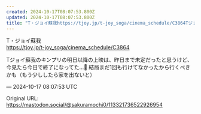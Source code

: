 ```yaml
---
created: 2024-10-17T08:07:53.800Z
updated: 2024-10-17T08:07:53.800Z
title: "T・ジョイ蘇我https://tjoy.jp/t-joy_soga/cinema_schedule/C3864Tジョイ蘇我のキンプリの明日以降の上映は、昨日まで[...]"
---
```


<p>T・ジョイ蘇我<br /><a href="https://tjoy.jp/t-joy_soga/cinema_schedule/C3864" target="_blank" rel="nofollow noopener noreferrer" translate="no"><span class="invisible">https://</span><span class="ellipsis">tjoy.jp/t-joy_soga/cinema_sche</span><span class="invisible">dule/C3864</span></a></p><p>Tジョイ蘇我のキンプリの明日以降の上映は、昨日まで未定だったと思うけど、今見たら今日で終了になってた…🥲 結局まだ1回も行けてなかったから行くべきかも（もう少ししたら家を出ないと）</p>

&mdash; 2024-10-17 08:07:53 UTC

Original URL: https://mastodon.social/@sakuramochi0/113321736522926954
